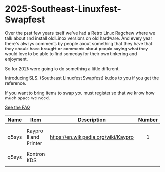 # 2025-Southeast-Linuxfest-Swapfest

Over the past few years itself we've had a Retro Linux Ragchew where we talk about and install old Linox versions on old hardware.
And every year there's always comments by people about something that they have that they should have brought or comments about people saying what they would love to be able to find someday for their own tinkering and enjoyment. 

So for 2025 were going to do something a little different.

Introducing SLS. (Southeast Linuxfest Swapfest)
kudos to you if you get the reference.

If you want to bring items to swap you must register so that we know how much space we need.

[See the FAQ](https://github.com/q5sys/2025-Southeast-Linuxfest-Swapfest/blob/main/faq.md)

| Name | Item | Description | Number | Value | Photo | Interest |
|------|------|-------------|:--------:|-------:|-------|----------|
|   q5sys   |  Kaypro II and Printer    |  https://en.wikipedia.org/wiki/Kaypro           |   1     |  300 Bars of Gold-Pressed-Latinum     |       |          |
|   q5sys   |  Kontron KDS    |             |        |       | [Kontron](https://github.com/q5sys/2025-Southeast-Linuxfest-Swapfest/blob/main/photos/photo_2025-02-03_11-12-22.jpg)      |          |
|      |      |             |        |       |       |          |
